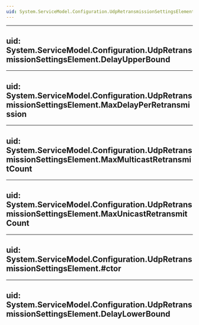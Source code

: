 ```yaml
---
uid: System.ServiceModel.Configuration.UdpRetransmissionSettingsElement
---
```


---
uid: System.ServiceModel.Configuration.UdpRetransmissionSettingsElement.DelayUpperBound
---

---
uid: System.ServiceModel.Configuration.UdpRetransmissionSettingsElement.MaxDelayPerRetransmission
---

---
uid: System.ServiceModel.Configuration.UdpRetransmissionSettingsElement.MaxMulticastRetransmitCount
---

---
uid: System.ServiceModel.Configuration.UdpRetransmissionSettingsElement.MaxUnicastRetransmitCount
---

---
uid: System.ServiceModel.Configuration.UdpRetransmissionSettingsElement.#ctor
---

---
uid: System.ServiceModel.Configuration.UdpRetransmissionSettingsElement.DelayLowerBound
---
